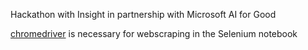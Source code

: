 Hackathon with Insight in partnership with Microsoft AI for Good


[chromedriver](https://chromedriver.storage.googleapis.com/index.html?path=74.0.3729.6/) is necessary for webscraping in the Selenium notebook


